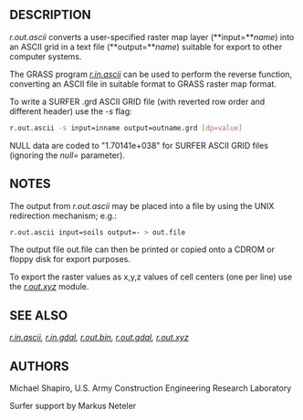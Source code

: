 ## DESCRIPTION

*r.out.ascii* converts a user-specified raster map layer
(**input=***name*) into an ASCII grid in a text file (**output=***name*)
suitable for export to other computer systems.

The GRASS program *[r.in.ascii](r.in.ascii.md)* can be used to perform
the reverse function, converting an ASCII file in suitable format to
GRASS raster map format.

To write a SURFER .grd ASCII GRID file (with reverted row order and
different header) use the *-s* flag:

```sh
r.out.ascii -s input=inname output=outname.grd [dp=value]
```

NULL data are coded to "1.70141e+038" for SURFER ASCII GRID files
(ignoring the *null=* parameter).

## NOTES

The output from *r.out.ascii* may be placed into a file by using the
UNIX redirection mechanism; e.g.:

```sh
r.out.ascii input=soils output=- > out.file
```

The output file out.file can then be printed or copied onto a CDROM or
floppy disk for export purposes.

To export the raster values as x,y,z values of cell centers (one per
line) use the *[r.out.xyz](r.out.xyz.md)* module.

## SEE ALSO

*[r.in.ascii](r.in.ascii.md), [r.in.gdal](r.in.gdal.md),
[r.out.bin](r.out.bin.md), [r.out.gdal](r.out.gdal.md),
[r.out.xyz](r.out.xyz.md)*

## AUTHORS

Michael Shapiro, U.S. Army Construction Engineering Research Laboratory

Surfer support by Markus Neteler
